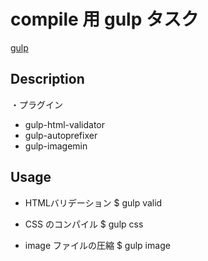 # compile 用 gulp タスク

[gulp](http://gulpjs.com)


## Description

・プラグイン
- gulp-html-validator
- gulp-autoprefixer
- gulp-imagemin


## Usage

- HTMLバリデーション
$ gulp valid

- CSS のコンパイル
$ gulp css

- image ファイルの圧縮
$ gulp image
